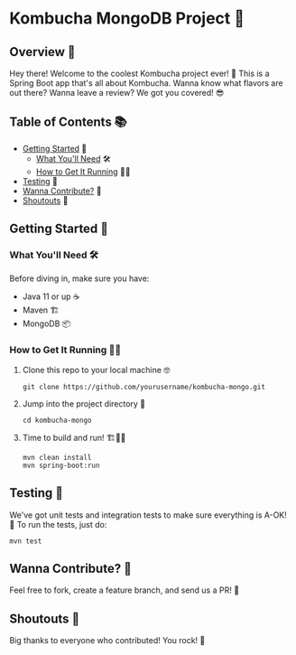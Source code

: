 # Kombucha MongoDB Project 🍹

## Overview 🌟

Hey there! Welcome to the coolest Kombucha project ever! 🎉 This is a Spring Boot app that's all about Kombucha. Wanna know what flavors are out there? Wanna leave a review? We got you covered! 😎

## Table of Contents 📚

- [Getting Started](#getting-started) 🚀
    - [What You'll Need](#what-youll-need) 🛠
    - [How to Get It Running](#how-to-get-it-running) 🏃‍♀️
- [Testing](#testing) 🧪
- [Wanna Contribute?](#wanna-contribute) 👾
- [Shoutouts](#shoutouts) 🙌

## Getting Started 🚀

### What You'll Need 🛠

Before diving in, make sure you have:

- Java 11 or up ☕
- Maven 🏗
- MongoDB 📦

### How to Get It Running 🏃‍♀️

1. Clone this repo to your local machine 🤓
   ```
   git clone https://github.com/yourusername/kombucha-mongo.git
   ```

2. Jump into the project directory 🦘
   ```
   cd kombucha-mongo
   ```

3. Time to build and run! 🏗️🏃‍♀️
   ```
   mvn clean install
   mvn spring-boot:run
   ```

## Testing 🧪

We've got unit tests and integration tests to make sure everything is A-OK! 🌟 To run the tests, just do:
```
mvn test
```

## Wanna Contribute? 👾

Feel free to fork, create a feature branch, and send us a PR! 🎉

## Shoutouts 🙌

Big thanks to everyone who contributed! You rock! 🎸
